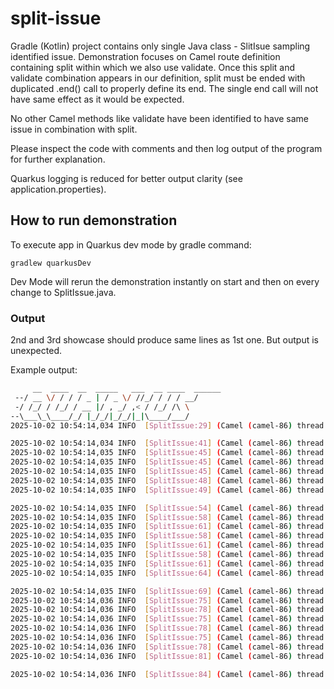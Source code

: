 # split-issue

Gradle (Kotlin) project contains only single Java class - SlitIsue sampling identified issue. Demonstration focuses on Camel route definition containing split within which we also use validate. Once this split and validate combination appears in our definition, split must be ended with duplicated .end() call to properly define its end. The single end call will not have same effect as it would be expected.

No other Camel methods like validate have been identified to have same issue in combination with split.

Please inspect the code with comments and then log output of the program for further explanation.

Quarkus logging is reduced for better output clarity (see application.properties).

## How to run demonstration
To execute app in Quarkus dev mode by gradle command:

```
gradlew quarkusDev
```
Dev Mode will rerun the demonstration instantly on start and then on every change to SplitIssue.java.


### Output

2nd and 3rd showcase should produce same lines as 1st one. But output is unexpected.

Example output:

```bash
     __  ____  __  _____   ___  __ ____  ______
 --/ __ \/ / / / _ | / _ \/ //_/ / / / __/
 -/ /_/ / /_/ / __ |/ , _/ ,< / /_/ /\ \
--\___\_\____/_/ |_/_/|_/_/|_|\____/___/
2025-10-02 10:54:14,034 INFO  [SplitIssue:29] (Camel (camel-86) thread #84 - timer://splitIssue) Demo Start

2025-10-02 10:54:14,034 INFO  [SplitIssue:41] (Camel (camel-86) thread #84 - timer://splitIssue) 1st Showcase - Start
2025-10-02 10:54:14,035 INFO  [SplitIssue:45] (Camel (camel-86) thread #84 - timer://splitIssue) Item 1
2025-10-02 10:54:14,035 INFO  [SplitIssue:45] (Camel (camel-86) thread #84 - timer://splitIssue) Item 2
2025-10-02 10:54:14,035 INFO  [SplitIssue:45] (Camel (camel-86) thread #84 - timer://splitIssue) Item 3
2025-10-02 10:54:14,035 INFO  [SplitIssue:48] (Camel (camel-86) thread #84 - timer://splitIssue) This log entry should appear only once, after the split iteration
2025-10-02 10:54:14,035 INFO  [SplitIssue:49] (Camel (camel-86) thread #84 - timer://splitIssue) 1st Showcase - Complete

2025-10-02 10:54:14,035 INFO  [SplitIssue:54] (Camel (camel-86) thread #84 - timer://splitIssue) 2nd Showcase - Start
2025-10-02 10:54:14,035 INFO  [SplitIssue:58] (Camel (camel-86) thread #84 - timer://splitIssue) Item 1
2025-10-02 10:54:14,035 INFO  [SplitIssue:61] (Camel (camel-86) thread #84 - timer://splitIssue) This log entry should appear only once, after the split iteration
2025-10-02 10:54:14,035 INFO  [SplitIssue:58] (Camel (camel-86) thread #84 - timer://splitIssue) Item 2
2025-10-02 10:54:14,035 INFO  [SplitIssue:61] (Camel (camel-86) thread #84 - timer://splitIssue) This log entry should appear only once, after the split iteration
2025-10-02 10:54:14,035 INFO  [SplitIssue:58] (Camel (camel-86) thread #84 - timer://splitIssue) Item 3
2025-10-02 10:54:14,035 INFO  [SplitIssue:61] (Camel (camel-86) thread #84 - timer://splitIssue) This log entry should appear only once, after the split iteration
2025-10-02 10:54:14,035 INFO  [SplitIssue:64] (Camel (camel-86) thread #84 - timer://splitIssue) 2nd Showcase - Complete

2025-10-02 10:54:14,035 INFO  [SplitIssue:69] (Camel (camel-86) thread #84 - timer://splitIssue) 3rd Showcase - Start
2025-10-02 10:54:14,036 INFO  [SplitIssue:75] (Camel (camel-86) thread #84 - timer://splitIssue) Item 1
2025-10-02 10:54:14,036 INFO  [SplitIssue:78] (Camel (camel-86) thread #84 - timer://splitIssue) This log entry should appear only once, after the split iteration
2025-10-02 10:54:14,036 INFO  [SplitIssue:75] (Camel (camel-86) thread #84 - timer://splitIssue) Item 2
2025-10-02 10:54:14,036 INFO  [SplitIssue:78] (Camel (camel-86) thread #84 - timer://splitIssue) This log entry should appear only once, after the split iteration
2025-10-02 10:54:14,036 INFO  [SplitIssue:75] (Camel (camel-86) thread #84 - timer://splitIssue) Item 3
2025-10-02 10:54:14,036 INFO  [SplitIssue:78] (Camel (camel-86) thread #84 - timer://splitIssue) This log entry should appear only once, after the split iteration
2025-10-02 10:54:14,036 INFO  [SplitIssue:81] (Camel (camel-86) thread #84 - timer://splitIssue) 3rd Showcase - Complete

2025-10-02 10:54:14,036 INFO  [SplitIssue:84] (Camel (camel-86) thread #84 - timer://splitIssue) Demo Complete
```